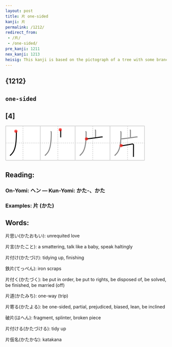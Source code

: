 ```yaml
---
layout: post
title: 片 one-sided
kanji: 片
permalink: /1212/
redirect_from:
 - /片/
 - /one-sided/
pre_kanji: 1211
nex_kanji: 1213
heisig: This kanji is based on the pictograph of a tree with some branches going upwards and others hanging down, split right down the middle. When that picture's right side is isolated, it becomes the kanji for <b>one-sided</b>, in the sense of only one part of a whole.
---
```


## {1212}

## `one-sided`

## [4]

<div class="stroke"><img src="../images/E78987.png" /></div>

## Reading:

### On-Yomi: ヘン &mdash; Kun-Yomi: かた-、かた

### Examples: 片 (かた)

## Words:

片思い(かたおもい): unrequited love

片言(かたこと): a smattering, talk like a baby, speak haltingly

片付け(かたづけ): tidying up, finishing

鉄片(てっぺん): iron scraps

片付く(かたづく): be put in order, be put to rights, be disposed of, be solved, be finished, be married (off)

片道(かたみち): one-way (trip)

片寄る(かたよる): be one-sided, partial, prejudiced, biased, lean, be inclined

破片(はへん): fragment, splinter, broken piece

片付ける(かたづける): tidy up

片仮名(かたかな): katakana
